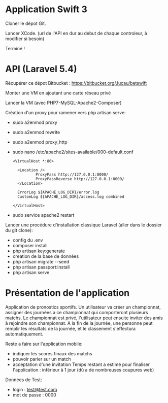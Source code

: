 # Application Swift 3

Cloner le dépot Git. 

Lancer XCode. (url de l'API en dur au debut de chaque controleur, à modifier si besoin)

Terminé !

# API (Laravel 5.4)

Récupérer ce dépot Bitbucket : https://bitbucket.org/Jucau/betswift

Monter une VM en ajoutant une carte réseau privé

Lancer la VM (avec PHP7-MySQL-Apache2-Composer)

Création d'un proxy pour ramener vers php artisan serve:
  
  - sudo a2enmod proxy
  - sudo a2enmod rewrite
  - sudo a2enmod proxy_http
  - sudo nano /etc/apache2/sites-available/000-default.conf
  
        <VirtualHost *:80>

          <Location />
                  ProxyPass http://127.0.0.1:8000/
                  ProxyPassReverse http://127.0.0.1:8000/
          </Location>

          ErrorLog ${APACHE_LOG_DIR}/error.log
          CustomLog ${APACHE_LOG_DIR}/access.log combined
        
        </VirtualHost>
    
   - sudo service apache2 restart
   

Lancer une procédure d'installation classique Laravel (aller dans le dossier du git clone):
 - config du .env 
 - composer install
 - php artisan key:generate
 - creation de la base de données
 - php artisan migrate --seed
 - php artisan passport:install
 - php artisan serve



# Présentation de l'application

Application de pronostics sportifs. 
Un utilisateur va créer un championnat, assigner des journées a ce championnat qui comporteront plusieurs matchs.
Le championnat est privé, l'utilisateur peut ensuite inviter des amis à rejoindre son championnat. A la fin de la journée, une personne peut remplir les résultats de la journée, et le classement s'effectura automatiquement.

Reste a faire sur l'application mobile: 
 - indiquer les scores finaux des matchs
 - pouvoir parier sur un match
 - acceptation d'une invitation
Temps restant a estimé pour finaliser l'application : inférieur à 1 jour (dû a de nombreuses coupures web)

Données de Test:
- login : test@test.com 
- mot de passe : 0000
